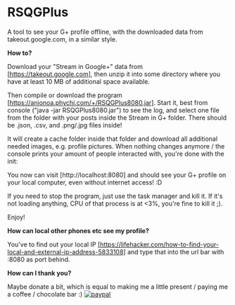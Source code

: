 # RSQGPlus
A tool to see your G+ profile offline, with the downloaded data from takeout.google.com, in a similar style.

**How to?**

Download your "Stream in Google+" data from [https://takeout.google.com], then unzip it into some directory where you have at least 10 MB of additional space available.

Then compile or download the program [https://anionoa.phychi.com/+/RSQGPlus8080.jar]. Start it, best from console ("java -jar RSQGPlus8080.jar") to see the log, and select one file from the folder with your posts inside the Stream in G+ folder. There should be .json, .csv, and .png/.jpg files inside!

It will create a cache folder inside that folder and download all additional needed images, e.g. profile pictures.
When nothing changes anymore / the console prints your amount of people interacted with, you're done with the init:

You now can visit [http://localhost:8080] and should see your G+ profile on your local computer, even without internet access! :D

If you need to stop the program, just use the task manager and kill it. If it's not loading anything, CPU of that process is at <3%, you're fine to kill it ;).

Enjoy!

**How can local other phones etc see my profile?**

You've to find out your local IP [https://lifehacker.com/how-to-find-your-local-and-external-ip-address-5833108] and type that into the url bar with :8080 as port behind.

**How can I thank you?**

Maybe donate a bit, which is equal to making me a little present / paying me a coffee / chocolate bar :)
[![paypal](https://www.paypalobjects.com/en_US/i/btn/btn_donateCC_LG.gif)](antonio-noack@gmx.de)
